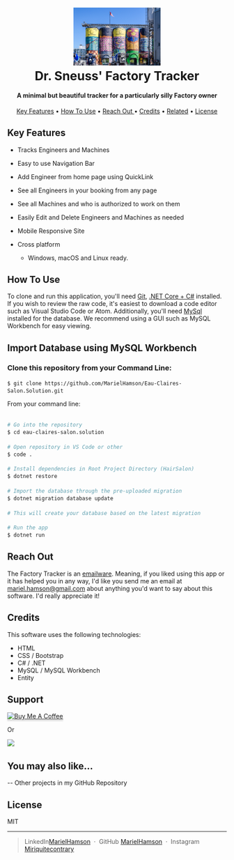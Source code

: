<h1 align="center">
  <br>
  <a href="https://www.github.com/MarielHamson/Dr-Sneuss-Factory.Solution"><img src="Factory/Views/Shared/img/logo.jpg" alt="Dr Sneuss Logo Logo" width="200"></a>
  <br>
  Dr. Sneuss' Factory Tracker
  <br>
</h1>

<h4 align="center">A minimal but beautiful tracker for a particularly silly Factory owner</h4>

<p align="center">
  <a href="#key-features">Key Features</a> •
  <a href="#how-to-use">How To Use</a> •
  <a href="#reach-out"> Reach Out </a> •
  <a href="#credits">Credits</a> •
  <a href="#you-may-also-like">Related</a> •
  <a href="#license">License</a>
</p>

## Key Features

- Tracks Engineers and Machines
- Easy to use Navigation Bar
- Add Engineer from home page using QuickLink
- See all Engineers in your booking from any page
- See all Machines and who is authorized to work on them
- Easily Edit and Delete Engineers and Machines as needed
- Mobile Responsive Site

- Cross platform
  - Windows, macOS and Linux ready.

## How To Use

To clone and run this application, you'll need [Git](https://git-scm.com), [.NET Core + C#](https://dotnet.microsoft.com/download) installed. If you wish to review the raw code, it's easiest to download a code editor such as Visual Studio Code or Atom. Additionally, you'll need [MySql](https://dev.mysql.com/downloads/file/?id=484914) installed for the database. We recommend using a GUI such as MySQL Workbench for easy viewing.

## Import Database using MySQL Workbench

### Clone this repository from your Command Line:

`$ git clone https://github.com/MarielHamson/Eau-Claires-Salon.Solution.git`

From your command line:

```bash

# Go into the repository
$ cd eau-claires-salon.solution

# Open repository in VS Code or other
$ code .

# Install dependencies in Root Project Directory (HairSalon)
$ dotnet restore

# Import the database through the pre-uploaded migration
$ dotnet migration database update

# This will create your database based on the latest migration

# Run the app
$ dotnet run
```

## Reach Out

The Factory Tracker is an [emailware](https://en.wiktionary.org/wiki/emailware). Meaning, if you liked using this app or it has helped you in any way, I'd like you send me an email at <mariel.hamson@gmail.com> about anything you'd want to say about this software. I'd really appreciate it!

## Credits

This software uses the following technologies:

- HTML
- CSS / Bootstrap
- C# / .NET
- MySQL / MySQL Workbench
- Entity

## Support

<a href="https://www.buymeacoffee.com/" target="_blank"><img src="https://www.buymeacoffee.com/assets/img/custom_images/purple_img.png" alt="Buy Me A Coffee" style="height: 41px !important;width: 174px !important;box-shadow: 0px 3px 2px 0px rgba(190, 190, 190, 0.5) !important;-webkit-box-shadow: 0px 3px 2px 0px rgba(190, 190, 190, 0.5) !important;" ></a>

<p>Or</p>

<a href="https://www.patreon.com/">
	<img src="https://c5.patreon.com/external/logo/become_a_patron_button@2x.png" width="160">
</a>

## You may also like...

-- Other projects in my GitHub Repository

## License

MIT

---

> LinkedIn[MarielHamson](https://www.linkedin.com/MarielHamson) &nbsp;&middot;&nbsp;
> GitHub [MarielHamson](https://github.com/MarielHamson) &nbsp;&middot;&nbsp;
> Instagram [Miriquitecontrary](https://instagram.com/miriquitecontrary)
